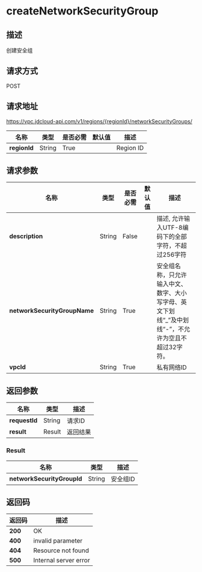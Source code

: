 # createNetworkSecurityGroup


## 描述
创建安全组

## 请求方式
POST

## 请求地址
https://vpc.jdcloud-api.com/v1/regions/{regionId}/networkSecurityGroups/

|名称|类型|是否必需|默认值|描述|
|---|---|---|---|---|
|**regionId**|String|True||Region ID|

## 请求参数
|名称|类型|是否必需|默认值|描述|
|---|---|---|---|---|
|**description**|String|False||描述,​ 允许输入UTF-8编码下的全部字符，不超过256字符|
|**networkSecurityGroupName**|String|True||安全组名称，只允许输入中文、数字、大小写字母、英文下划线“_”及中划线“-”，不允许为空且不超过32字符。|
|**vpcId**|String|True||私有网络ID|


## 返回参数
|名称|类型|描述|
|---|---|---|
|**requestId**|String|请求ID|
|**result**|Result|返回结果|


### <a name="Result">Result</a>
|名称|类型|描述|
|---|---|---|
|**networkSecurityGroupId**|String|安全组ID|

## 返回码
|返回码|描述|
|---|---|
|**200**|OK|
|**400**|invalid parameter|
|**404**|Resource not found|
|**500**|Internal server error|
